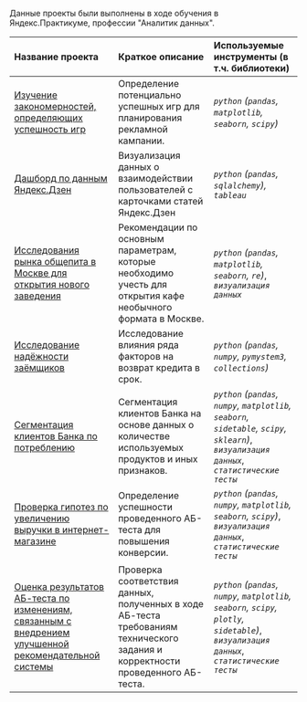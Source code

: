 Данные проекты были выполнены в ходе обучения в Яндекс.Практикуме, профессии "Аналитик данных".

| Название проекта | Краткое описание | Используемые инструменты (в т.ч. библиотеки) | 
| :---------------------- | :---------------------- | :---------------------- |
| [Изучение закономерностей, определяющих успешность игр](https://github.com/krosskayen/yandex_praktikum_da/tree/main/game_sales) | Определение потенциально успешных игр для планирования рекламной кампании.| *`python` (`pandas`, `matplotlib`, `seaborn`, `scipy`)* |
| [Дашборд по данным Яндекс.Дзен](https://github.com/krosskayen/yandex_praktikum_da/tree/main/dashboard_yandex_dzen) | Визуализация данных о взаимодействии пользователей с карточками статей Яндекс.Дзен| *`python` (`pandas`, `sqlalchemy`), `tableau`* |
| [Исследования рынка общепита в Москве для открытия нового заведения](https://github.com/krosskayen/yandex_praktikum_da/tree/main/food_establishment) | Рекомендации по основным параметрам, которые необходимо учесть для открытия кафе необычного формата в Москве.| *`python` (`pandas`, `matplotlib`, `seaborn`, `re`)*, *`визуализация данных`* |
| [Исследование надёжности заёмщиков ](https://github.com/krosskayen/yandex_praktikum_da/tree/main/bank_debtors) | Исследование влияния ряда факторов на возврат кредита в срок.| *`python` (`pandas`, `numpy`, `pymystem3`, `collections`)* |
| [Сегментация клиентов Банка по потреблению](https://github.com/krosskayen/yandex_praktikum_da/tree/main/bank_customers_segmentation) | Сегментация клиентов Банка на основе данных о количестве используемых продуктов и иных признаков.| *`python` (`pandas`, `numpy`, `matplotlib`, `seaborn`, `sidetable`, `scipy`, `sklearn`)*, *`визуализация данных`*, *`статистические тесты`*  |
| [Проверка гипотез по увеличению выручки в интернет-магазине](https://github.com/krosskayen/yandex_praktikum_da/tree/main/increase_revenue_ab_test) | Определение успешности проведенного АБ-теста для повышения конверсии.| *`python` (`pandas`, `numpy`, `matplotlib`, `seaborn`, `scipy`)*, *`визуализация данных`*, *`статистические тесты`* |
| [Оценка результатов АБ-теста по изменениям, связанным с внедрением улучшенной рекомендательной системы](https://github.com/krosskayen/yandex_praktikum_da/tree/main/evaluation_results_ab_test) | Проверка соответствия данных, полученных в ходе АБ-теста требованиям технического задания и корректности проведенного АБ-теста.| *`python` (`pandas`, `numpy`, `matplotlib`, `seaborn`, `scipy`, `plotly`, `sidetable`)*, *`визуализация данных`*, *`статистические тесты`* |
